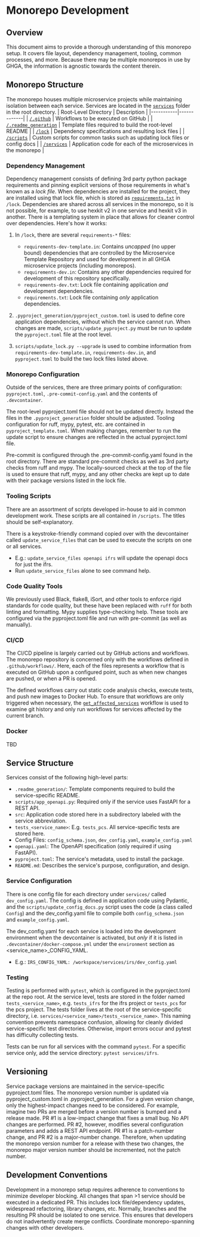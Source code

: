 # Monorepo Development

## Overview

This document aims to provide a thorough understanding of this monorepo setup. It covers
file layout, dependency management, tooling, common processes, and more.
Because there may be multiple monorepos in use by GHGA, the information is agnostic 
towards the content therein.

## Monorepo Structure

The monorepo houses multiple microservice projects while maintaining isolation between
each service. Services are located in the [`services`](/services) folder in the root directory.
| Root-Level Directory | Description |
|-----------|-------------|
| [`/.github`](/.github)  | Workflows to be executed on GitHub |
| [`/.readme_generation`](/.readme_generation) | Template files required to build the root-level README |
| [`/lock`](/lock) | Dependency specifications and resulting lock files |
| [`/scripts`](/scripts) | Custom scripts for common tasks such as updating lock files or config docs |
| [`/services`](/services) | Application code for each of the microservices in the monorepo |


### Dependency Management

Dependency management consists of defining 3rd party python package requirements and
pinning explicit versions of those requirements in what's known as a _lock file_. When
dependencies are installed for the project, they are installed using that lock file,
which is stored as [`requirements.txt`](/lock/requirements.txt) in `/lock`.
Dependencies are shared across all services in the monorepo, so it is not possible, for 
example, to use hexkit v2 in one service and hexkit v3 in another. 
There is a templating system in place that allows for cleaner control over dependencies.
Here's how it works:
1. In `/lock`, there are several `requirements-*` files:
   - `requirements-dev-template.in`: Contains *uncapped* (no upper bound) dependencies
     that are controlled by the Microservice Template Repository and used for development
     in all GHGA microservice projects (including monorepos).
   - `requirements-dev.in`: Contains any other dependencies required for development of
     this repository specifically.
   - `requirements-dev.txt`: Lock file containing application *and* development dependencies.
   - `requirements.txt`: Lock file containing *only* application dependencies.

2. `.pyproject_generation/pyproject_custom.toml` is used to define core application
dependencies, without which the service cannot run. When changes are made,
`scripts/update_pyproject.py` must be run to update the `pyproject.toml` file at the
root level.

3. `scripts/update_lock.py --upgrade` is used to combine information from `requirements-dev-template.in`,
`requirements-dev.in`, and `pyproject.toml` to build the two lock files listed above.


### Monorepo Configuration

Outside of the services, there are three primary points of configuration: `pyproject.toml`, 
`.pre-commit-config.yaml` and the contents of `.devcontainer`.

The root-level pyproject.toml file should not be updated directly. Instead the files
in the `.pyproject_generation` folder should be adjusted. Tooling configuration for ruff,
mypy, pytest, etc. are contained in `pyproject_template.toml`. When making changes,
remember to run the update script to ensure changes are reflected in the actual
pyproject.toml file.

Pre-commit is configured through the .pre-commit-config.yaml found in the root directory.
There are standard pre-commit checks as well as 3rd party checks from ruff and mypy. 
The locally-sourced check at the top of the file is used to ensure that ruff, mypy, and
any other checks are kept up to date with their package versions listed in the lock file.

### Tooling Scripts

There are an assortment of scripts developed in-house to aid in common development work.
These scripts are all contained in `/scripts`. The titles should be self-explanatory.

There is a keystroke-friendly command copied over with the devcontainer called
`update_service_files` that can be used to execute the scripts on one or all services.
- E.g.: `update_service_files openapi ifrs` will update the openapi docs for just the ifrs.
- Run `update_service_files` alone to see command help.

### Code Quality Tools

We previously used Black, flake8, iSort, and other tools to enforce rigid standards for
code quality, but these have been replaced with `ruff` for both linting and formatting. 
Mypy supplies type-checking help. These tools are configured via the pyproject.toml file
and run with pre-commit (as well as manually).

### CI/CD

The CI/CD pipeline is largely carried out by GitHub actions and workflows. The monorepo
repository is concerned only with the workflows defined in `.github/workflows/`.
Here, each of the files represents a workflow that is executed on GitHub upon a configured
point, such as when new changes are pushed, or when a PR is opened. 

The defined workflows carry out static code analysis checks, execute tests, and push
new images to Docker Hub. To ensure that workflows are only triggered when necessary, the
[`get_affected_services`](/.github/workflows/get_affected_services.yaml) workflow is used
to examine git history and only run workflows for services affected by the current branch.

### Docker

TBD

## Service Structure

Services consist of the following high-level parts:
- `.readme_generation/`: Template components required to build the service-specific README.
- `scripts/app_openapi.py`: Required only if the service uses FastAPI for a REST API. 
- `src`: Application code stored here in a subdirectory labeled with the service abbreviation.
- `tests_<service_name>`: E.g. `tests_pcs`. All service-specific tests are stored here.
- Config Files: `config_schema.json`, `dev_config.yaml`, `example_config.yaml`
- `openapi.yaml`: The OpenAPI specification (only required if using FastAPI).
- `pyproject.toml`: The service's metadata, used to install the package.
- `README.md`: Describes the service's purpose, configuration, and design.

### Service Configuration

There is one config file for each directory under `services/` called `dev_config.yaml`.
The config is defined in application code using Pydantic, and the `scripts/update_config_docs.py`
script uses the code (a class called `Config`) and the dev_config.yaml file to compile
both `config_schema.json` and `example_config.yaml`. 

The dev_config.yaml for each service is loaded into the development environment when the
devcontainer is activated, but *only* if it is listed in `.devcontainer/docker-compose.yml`
under the `environment` section as <service_name>_CONFIG_YAML. 
- E.g.: `IRS_CONFIG_YAML: /workspace/services/irs/dev_config.yaml`

### Testing

Testing is performed with `pytest`, which is configured in the pyproject.toml at the repo
root. At the service level, tests are stored in the folder named `tests_<service_name>`, 
e.g. `tests_ifrs` for the ifrs project or `tests_pcs` for the pcs project. The tests
folder lives at the root of the service-specific directory, i.e. 
`services/<service_name>/tests_<service_name>`. This naming convention prevents namespace
confusion, allowing for cleanly divided service-specific test directories. Otherwise,
import errors occur and pytest has difficulty collecting tests.

Tests can be run for all services with the command `pytest`. For a specific service only,
add the service directory: `pytest services/ifrs`. 

## Versioning

Service package versions are maintained in the service-specific pyproject.toml files.
The monorepo version number is updated via pyproject_custom.toml in .pyproject_generation.
For a given version change, only the highest-impact changes need to be considered. For 
example, imagine two PRs are merged before a version number is bumped and a release made.
PR #1 is a low-impact change that fixes a small bug. No API changes are performed.
PR #2, however, modifies several configuration parameters and adds a REST API endpoint.
PR #1 is a patch-number change, and PR #2 is a major-number change. Therefore, when
updating the monorepo version number for a release with these two changes, the monorepo
major version number should be incremented, not the patch number.

## Development Conventions

Development in a monorepo setup requires adherence to conventions to minimize developer
blocking. All changes that span >1 service should be executed in a dedicated PR. This
includes lock file/dependency updates, widespread refactoring, library changes, etc.
Normally, branches and the resulting PR should be isolated to one service. This ensures
that developers do not inadvertently create merge conflicts. Coordinate monorepo-spanning
changes with other developers.
